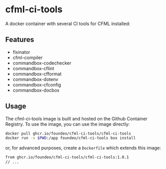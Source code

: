 # cfml-ci-tools

A docker container with several CI tools for CFML installed: 

## Features

* fixinator
* cfml-compiler
* commandbox-codechecker
* commandbox-cflint
* commandbox-cfformat
* commandbox-dotenv
* commandbox-cfconfig
* commandbox-docbox

## Usage

The cfml-ci-tools image is built and hosted on the Github Container Registry. To use the image, you can use the image directly:

```bash
docker pull ghcr.io/foundeo/cfml-ci-tools/cfml-ci-tools
docker run -v $PWD:/app foundeo/cfml-ci-tools box install
```

or, for advanced purposes, create a `Dockerfile` which extends this image:

```bash
from ghcr.io/foundeo/cfml-ci-tools/cfml-ci-tools:1.0.1
// ...
```